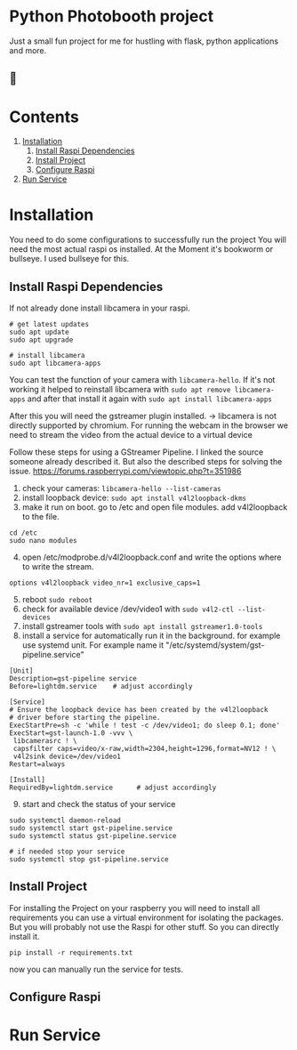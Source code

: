 # Python Photobooth project
Just a small fun project for me for hustling with flask, python applications and more.
## :rocket:

# Contents
1. [Installation](#installation)
   1. [Install Raspi Dependencies](#install-raspi-dependencies)
   2. [Install Project](#install-project)
   3. [Configure Raspi](#configure-raspi)
2. [Run Service](#run-service)

# Installation
You need to do some configurations to successfully run the project
You will need the most actual raspi os installed. 
At the Moment it's bookworm or bullseye. I used bullseye for this.

## Install Raspi Dependencies
If not already done install libcamera in your raspi.
````commandline
# get latest updates
sudo apt update 
sudo apt upgrade

# install libcamera
sudo apt libcamera-apps
````

You can test the function of your camera with `libcamera-hello`. 
If it's not working it helped to reinstall libcamera with `sudo apt remove libcamera-apps` and after that install it again with `sudo apt install libcamera-apps` 

After this you will need the gstreamer plugin installed. 
-> libcamera is not directly supported by chromium. For running the webcam in the browser we need to stream the video from the actual device to a virtual device

Follow these steps for using a GStreamer Pipeline. I linked the source someone already described it. But also the described steps for solving the issue.
https://forums.raspberrypi.com/viewtopic.php?t=351986

1. check your cameras: `libcamera-hello --list-cameras`
2. install loopback device: `sudo apt install v4l2loopback-dkms`
3. make it run on boot. go to /etc and open file modules. add v4l2loopback to the file.
````commandline
cd /etc
sudo nano modules
````
4. open /etc/modprobe.d/v4l2loopback.conf and write the options where to write the stream.
```
options v4l2loopback video_nr=1 exclusive_caps=1
```
5. reboot `sudo reboot`
6. check for available device /dev/video1 with `sudo v4l2-ctl --list-devices`
7. install gstreamer tools with ``sudo apt install gstreamer1.0-tools``
8. install a service for automatically run it in the background. for example use systemd unit. For example name it "/etc/systemd/system/gst-pipeline.service"
````commandline
[Unit]
Description=gst-pipeline service
Before=lightdm.service    # adjust accordingly

[Service]
# Ensure the loopback device has been created by the v4l2loopback
# driver before starting the pipeline.
ExecStartPre=sh -c 'while ! test -c /dev/video1; do sleep 0.1; done'
ExecStart=gst-launch-1.0 -vvv \
 libcamerasrc ! \
 capsfilter caps=video/x-raw,width=2304,height=1296,format=NV12 ! \
 v4l2sink device=/dev/video1
Restart=always

[Install]
RequiredBy=lightdm.service      # adjust accordingly
````
9. start and check the status of your service
````commandline
sudo systemctl daemon-reload
sudo systemctl start gst-pipeline.service
sudo systemctl status gst-pipeline.service

# if needed stop your service
sudo systemctl stop gst-pipeline.service
````


## Install Project
For installing the Project on your raspberry you will need to install all requirements
you can use a virtual environment for isolating the packages. But you will probably not use the Raspi  for other stuff. So you can directly install it.
````commandline
pip install -r requirements.txt
````

now you can manually run the service for tests.

## Configure Raspi

# Run Service
